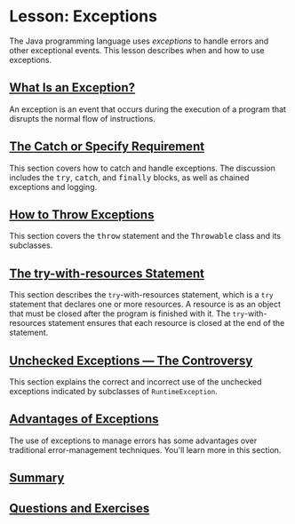 <h1>Lesson: Exceptions</h1>
<p>The Java programming language uses <i>exceptions</i> to handle errors and other exceptional events. This lesson describes when and how to use exceptions. 
<h2>
<a class="TutorialLink" target="_top" href="definition.html">What Is an Exception?</a></h2>

<p>An exception is an event that occurs during the execution of a program that disrupts the normal flow of instructions.</p>

<h2>
<a class="TutorialLink" target="_top" href="catchOrDeclare.html">The Catch or Specify Requirement</a></h2>

<p>This section covers how to catch and handle exceptions. The discussion includes the <tt>try</tt>, <tt>catch</tt>, and <tt>finally</tt> blocks, as well as chained exceptions and logging.</p>

<h2>
<a class="TutorialLink" target="_top" href="throwing.html">How to Throw Exceptions</a></h2>

<p>This section covers the <tt>throw</tt> statement and the <tt>Throwable</tt> class and its subclasses.</p>

<h2>
<a class="TutorialLink" target="_top" href="tryResourceClose.html">The try-with-resources Statement</a></h2>

<p>This section describes the <code>try</code>-with-resources statement, which is a <code>try</code> statement that declares one or more resources. A resource is as an object that must be closed after the program is finished with it. The <code>try</code>-with-resources statement ensures that each resource is closed at the end of the statement.</p>

<h2>
<a class="TutorialLink" target="_top" href="runtime.html">Unchecked Exceptions &#151; The Controversy</a></h2>

<p>This section explains the correct and incorrect use of the unchecked exceptions indicated by subclasses of <code>RuntimeException</code>.</p>

<h2>
<a class="TutorialLink" target="_top" href="advantages.html">Advantages of Exceptions</a></h2>

<p>The use of  exceptions to manage errors has some advantages over traditional error-management techniques. You'll learn more in this section.</p>

<h2>
<a class="TutorialLink" target="_top" href="summary.html">Summary</a></h2>

<h2>
<a class="TutorialLink" target="_top" href="QandE/questions.html">Questions and Exercises</a></h2>

 
</p>

